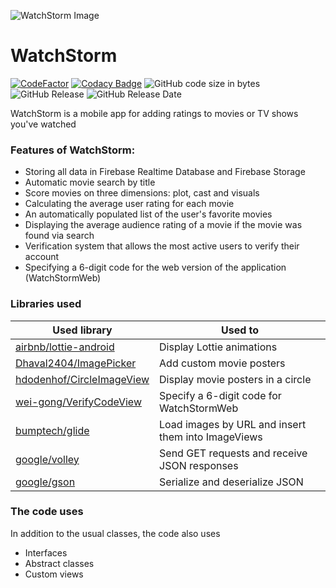 ![WatchStorm Image](https://i.ibb.co/bHhtNmC/Watch-Storm-Image2.jpg)
# WatchStorm
[![CodeFactor](https://www.codefactor.io/repository/github/kolyafedorenko/watchstormsecond/badge)](https://www.codefactor.io/repository/github/kolyafedorenko/watchstormsecond)
[![Codacy Badge](https://app.codacy.com/project/badge/Grade/60b72c3c67b94e57ab101d3e727a318a)](https://app.codacy.com/gh/KolyaFedorenko/WatchStormSecond/dashboard?utm_source=gh&utm_medium=referral&utm_content=&utm_campaign=Badge_grade)
![GitHub code size in bytes](https://img.shields.io/github/languages/code-size/KolyaFedorenko/WatchStormSecond?color=brighteen)
![GitHub Release](https://img.shields.io/github/v/release/KolyaFedorenko/WatchStormSecond?color=brighteen)
![GitHub Release Date](https://img.shields.io/github/release-date/KolyaFedorenko/WatchStormSecond)

WatchStorm is a mobile app for adding ratings to movies or TV shows you've watched

### Features of WatchStorm:
- Storing all data in Firebase Realtime Database and Firebase Storage
- Automatic movie search by title
- Score movies on three dimensions: plot, cast and visuals
- Calculating the average user rating for each movie
- An automatically populated list of the user's favorite movies
- Displaying the average audience rating of a movie if the movie was found via search
- Verification system that allows the most active users to verify their account
- Specifying a 6-digit code for the web version of the application (WatchStormWeb)

### Libraries used
| Used library | Used to |
| ------------ | ------- |
| [airbnb/lottie-android](https://github.com/airbnb/lottie-android) | Display Lottie animations |
| [Dhaval2404/ImagePicker](https://github.com/Dhaval2404/ImagePicker) | Add custom movie posters |
| [hdodenhof/CircleImageView](https://github.com/hdodenhof/CircleImageView) | Display movie posters in a circle |
| [wei-gong/VerifyCodeView](https://github.com/wei-gong/VerifyCodeView) | Specify a 6-digit code for WatchStormWeb |
| [bumptech/glide](https://github.com/bumptech/glide) | Load images by URL and insert them into ImageViews |
| [google/volley](https://github.com/google/volley) | Send GET requests and receive JSON responses |
| [google/gson](https://github.com/google/gson) | Serialize and deserialize JSON |

### The code uses
In addition to the usual classes, the code also uses
- Interfaces
- Abstract classes
- Custom views
